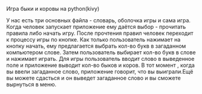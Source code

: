 Игра быки и коровы на python(kivy)

У нас есть три основных файла - словарь, оболочка игры и сама игра. Когда человек запускает приложение ему даётся выбор - прочитать правила либо начать игру. После прочтения правил человек переходит к процессу игры по кнопке. Как только пользователь нажимает на кнопку начать, ему предлагается выбрать кол-во букв в загаданном компьютером слове. Затем пользователь выбирает кол-во букв в слове и нажимает играть. Для игры пользователь вводит слово в выведенное поле и приложение выводит кол-во быков и коров. В тот момент , когда вы ввели загаданное слово, приложение говорит, что вы выиграли.Ещё вы можете сдасться и он выведет загаданное слово и вы сможете вырнуться в меню.
